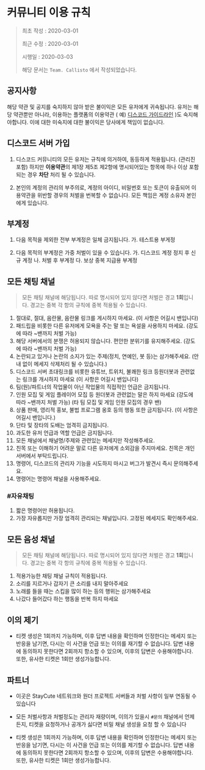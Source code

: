 # 커뮤니티 이용 규칙

> 최초 작성 : 2020-03-01
>
> 최근 수정 : 2020-03-01
>
> 시행일    : 2020-03-03
>
> 해당 문서는 `Team. Callisto` 에서 작성되었습니다.

## 공지사항

해당 약관 및 공지를 숙지하지 않아 받은 불이익은 모든 유저에게 귀속됩니다.
유저는 해당 약관뿐만 아니라, 이용하는 플랫폼의 이용약관 ( 예) [디스코드 가이드라인](https://discordapp.com/guidelines) )도 숙지해야합니다. 이에 대한 미숙지에 대한 불이익은 당사에게 책임이 없습니다.

## 디스코드 서버 가입

1. 디스코드 커뮤니티의 모든 유저는 규칙에 의거하여, 동등하게 적용됩니다. (관리진 포함) 하지만 **이용약관**의 제1장 제5조 제2항에 명시되어있는 항목에 하나 이상 포함되는 경우 **차단** 처리 될 수 있습니다.

2. 본인의 계정의 관리의 부주의로, 계정의 아이디, 비밀번호 또는 토큰이 유출되어 이용약관을 위반할 경우의 처벌을 번복할 수 없습니다. 모든 책임은 계정 소유자 본인에게 있습니다.

## 부계정

1. 다음 목적을 제외한 전부 부계정은 일체 금지됩니다.
    가. 테스트용 부게정

2. 다음 목적의 부계정은 가중 처벌이 있을 수 있습니다.
    가. 디스코드 계정 정지 후 신규 계정
    나. 처벌 후 부계정
    다. 보상 중복 지급용 부계정

## 모든 채팅 채널

> 모든 채팅 채널에 해당됩니다.
> 따로 명시되어 있지 않다면 처벌은 경고 **1회**입니다.
> 경고는 중복 각 항의 규칙에 중복 적용될 수 있습니다.

1. 절대로, 절대, 음란물, 음란물 링크를 게시하지 마세요. (이 사항은 어길시 밴입니다)
2. 패드립을 비롯한 다른 유저에게 모욕을 주는 말 또는 욕설을 사용하지 마세요. (강도에 따라 ~밴까지 처벌 가능)
3. 해당 서버에서의 분쟁은 허용되지 않습니다. 편안한 분위기를 유지해주세요. (강도에 따라 ~밴까지 처벌 가능)
4. 논란되고 있거나 논란의 소지가 있는 주제(정치, 연예인, 봇 등)는 삼가해주세요. (안내 없이 메세지 삭제처리 될 수 있습니다.)
5. 디스코드 서버 초대링크를 비롯한 유튜브, 트위치, 불쾌한 링크 등원더봇과 관련없는 링크를 개시하지 마세요 (이 사항은 어길시 밴입니다)
6. 팀(원)/파트너의 작업물이 아닌 작업물의 직접적인 언급은 금지됩니다.
7. 인원 모집 및 게임 플레이어 모집 등 원더봇과 관련없는 말은 하지 마세요 (강도에 따라 ~밴까지 처벌 가능) (타 팀 모집 및 게임 인원 모집의 경우 밴)
8. 상품 판매, 영리적 홍보, 불법 프로그램 옹호 등의 행동 또한 금지됩니다. (이 사항은 어길시 밴입니다.)
9. 단타 및 장타의 도배는 엄격히 금지됩니다.
10. 과도한 유저 언급과 역할 언급은 금지됩니다.
11. 모든 채널에서 채널명/주제와 관련있는 메세지만 작성해주세요.
12. 친목 또는 이해하기 어려운 말로 다른 유저에게 소외감을 주지마세요. 친목은 개인서버에서 부탁드립니다.
13. 명령어, 디스코드의 관리자 기능을 시도하지 마시고 버그가 발견시 즉시 문의해주세요.
14. 명령어는 명령어 채널을 사용해주세요.

### #자유채팅

1. 짧은 명령어만 허용됩니다.
2. 가장 자유롭지만 가장 엄격히 관리되는 채널입니다. 고정된 메세지도 확인해주세요.

## 모든 음성 채널

> 모든 채팅 채널에 해당됩니다.
> 따로 명시되어 있지 않다면 처벌은 경고 **1회**입니다.
> 경고는 중복 각 항의 규칙에 중복 적용될 수 있습니다.

1. 적용가능한 채팅 채널 규칙이 적용됩니다.
2. 소리를 지르거나 갑자기 큰 소리를 내지 말아주세요
3. 노래를 들을 때는 스킵을 많이 하는 등의 행위는 삼가해주세요
4. 나갔다 들어갔다 하는 행동을 반복 하지 마세요

## 이의 제기

- 티켓 생성은 1회까지 가능하며, 이후 답변 내용을 확인하며 인정한다는 메세지 또는 반응을 남기면, 다시는 이 사건을 언급 또는 이의를 재기할 수 없습니다. 답변 내용에 동의하지 못한다면 2회까지 항소할 수 있으며, 이후의 답변은 수용해야합니다. 또한, 유사한 티켓은 1회만 생성가능합니다.

## 파트너

- 이곳은 StayCute 네트워크와 원더 프로젝트 서버들과 처벌 사항이 일부 연동될 수 있습니다

- 모든 처벌사항과 처벌정도는 관리자 재량이며, 이의가 있을시 `#문의` 채널에서 언제든지, 티켓을 요청하거나 공개가 싫다면 비밀 채널 생성을 요청 할 수 있습니다

- 티켓 생성은 1회까지 가능하며, 이후 답변 내용을 확인하며 인정한다는 메세지 또는 반응을 남기면, 다시는 이 사건을 언급 또는 이의를 제기할 수 없습니다. 답변 내용에 동의하지 못한다면 2회까지 항소할 수 있으며, 이후의 답변은 수용해야합니다. 또한, 유사한 티켓은 1회만 생성가능합니다.
